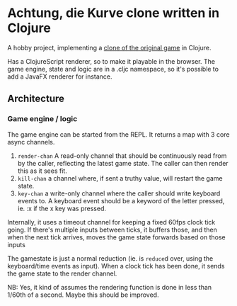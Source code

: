 # Achtung, die Kurve clone written in Clojure

A hobby project, implementing a [clone of the original game](https://achtungdiekurve.net/) in Clojure.

Has a ClojureScript renderer, so to make it playable in the browser. The game engine, state and logic are in a .cljc namespace,
so it's possible to add a JavaFX renderer for instance.


## Architecture

### Game engine / logic

The game engine can be started from the REPL. It returns a map with 3 core async channels.
1) `render-chan` A read-only channel that should be continuously read from by the caller, reflecting the latest game state. The caller can then render this as it sees fit.
2) `kill-chan` a channel where, if sent a truthy value, will restart the game state.
3) `key-chan` a write-only channel where the caller should write keyboard events to. A keyboard event should be a keyword of the letter pressed, ie. :x if the x key was pressed.

Internally, it uses a timeout channel for keeping a fixed 60fps clock tick going. If there's multiple inputs between ticks, it buffers those, and then when the next tick arrives, moves the game state forwards based on those inputs

The gamestate is just a normal reduction (ie. is `reduce`d over, using the keyboard/time events as input). When a clock tick has been done, it sends the game state to the render channel.

NB: Yes, it kind of assumes the rendering function is done in less than 1/60th of a second. Maybe this should be improved.
